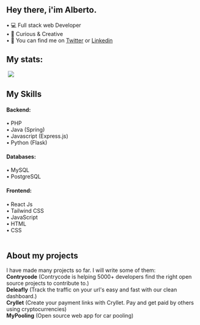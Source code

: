 ## Hey there, i'im Alberto.

• 💻 Full stack web Developer<br>
• 📑 Curious & Creative <br>
• 💭 You can find me on [Twitter](https://twitter.com/TheAlbeDim) or [Linkedin](https://t.me/albedim)<br>

## My stats: <br>
<img src="https://github-readme-streak-stats.herokuapp.com/?user=albedim" alt=""/>
<img src="https://github-readme-stats.vercel.app/api/top-langs/?username=albedim&layout=compact&theme=vision-friendly-dark" />

## My Skills

  #### Backend:<br>
  • PHP<br>
  • Java (Spring)<br>
  • Javascript (Express.js)<br>
  • Python (Flask)<br>
  
  #### Databases:<br>
  • MySQL<br>
  • PostgreSQL<br>
  
  #### Frontend:<br>
  • React Js<br>
  • Tailwind CSS<br>
  • JavaScript<br>
  • HTML<br>
  • CSS<br><br>
  
 ## About my projects
 I have made many projects so far. I will write some of them: <br>
 **Contrycode** (Contrycode is helping 5000+ developers find the right open source projects to contribute to.)<br>
 **Deleafly** (Track the traffic on your url's easy and fast with our clean dashboard.)<br>
 **Cryllet** (Create your payment links with Cryllet. Pay and get paid by others using cryptocurrencies)<br>
 **MyPooling** (Open source web app for car pooling)

 
 
